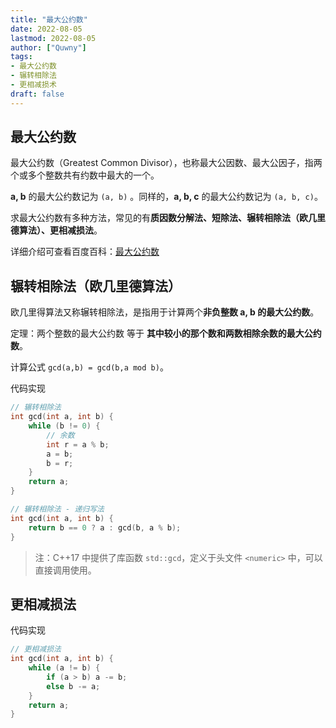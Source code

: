 ```yaml
---
title: "最大公约数"
date: 2022-08-05
lastmod: 2022-08-05
author: ["Quwny"]
tags:
- 最大公约数
- 辗转相除法
- 更相减损术
draft: false
---
```


## 最大公约数

最大公约数（Greatest Common Divisor），也称最大公因数、最大公因子，指两个或多个整数共有约数中最大的一个。

**a, b** 的最大公约数记为 `(a, b)` 。同样的，**a, b, c** 的最大公约数记为 `(a, b, c)`。

求最大公约数有多种方法，常见的有**质因数分解法、短除法、辗转相除法（欧几里德算法）、更相减损法**。

详细介绍可查看百度百科：[最大公约数](https://baike.baidu.com/item/%E6%9C%80%E5%A4%A7%E5%85%AC%E7%BA%A6%E6%95%B0/869308)

## 辗转相除法（欧几里德算法）

欧几里得算法又称辗转相除法，是指用于计算两个**非负整数 a, b 的最大公约数**。

定理：两个整数的最大公约数 等于 **其中较小的那个数和两数相除余数的最大公约数**。

计算公式 `gcd(a,b) = gcd(b,a mod b)`。

代码实现

```C
// 辗转相除法
int gcd(int a, int b) {
    while (b != 0) {
        // 余数
        int r = a % b;
        a = b;
        b = r;
    }
    return a;
}

// 辗转相除法 - 递归写法
int gcd(int a, int b) {
    return b == 0 ? a : gcd(b, a % b);
}
```

> 注：C++17 中提供了库函数 `std::gcd`，定义于头文件 `<numeric>` 中，可以直接调用使用。

## 更相减损法

代码实现

```C
// 更相减损法
int gcd(int a, int b) {
    while (a != b) {
        if (a > b) a -= b;
        else b -= a;
    }
    return a;
}
```
